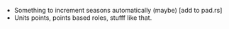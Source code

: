 - Something to increment seasons automatically (maybe) [add to pad.rs]
- Units points, points based roles, stufff like that.
